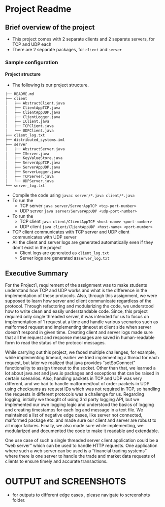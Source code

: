 # Project Readme

[//]: # (## General guidelines)

[//]: # (* Please spend some time to make a proper `ReadME` markdown file, explaining all the steps necessary to execute your source code.)

[//]: # (* Do not hardcode IP address or port numbers, try to collect these configurable information from config file/env variables/cmd input args.)

[//]: # (* Attach screenshots of your testing done on your local environment.)

## Brief overview of the project
* This project comes with 2 separate clients and 2 separate servers, for TCP and
UDP each
* There are 2 separate packages, for `client` and `server`

### Sample configuration

#### Project structure
* The following is our project structure.
```bash
├── README.md
├── client
│   ├── AbstractClient.java
│   ├── ClientAppTCP.java
│   ├── ClientAppUDP.java
│   ├── ClientLogger.java
│   ├── IClient.java
│   ├── TCPClient.java
│   └── UDPClient.java
├── client_log.txt
├── distributed_systems.iml
├── server
│   ├── AbstractServer.java
│   ├── IServer.java
│   ├── KeyValueStore.java
│   ├── ServerAppTCP.java
│   ├── ServerAppUDP.java
│   ├── ServerLogger.java
│   ├── TCPServer.java
│   └── UDPServer.java
└── server_log.txt
```
* Compile the code using `javac server/*.java client/*.java`
* To run the 
  * TCP server `java server/ServerAppTCP <tcp-port-number>`
  * UDP server `java server/ServerAppUDP <udp-port-number>`
* To run the 
  * TCP client `java client/ClientAppTCP <host-name> <port-number>`
  * UDP client `java client/ClientAppUDP <host-name> <port-number>`
* TCP client communicates with TCP server and UDP client communicates with UDP server
* All the client and server logs are generated automatically even if they don't exist in the project
  * Client logs are generated as `client_log.txt`
  * Server logs are generated as`server_log.txt`


## Executive Summary
For the Project1, requirement of the assignment was to make students understand how TCP and UDP works and what is the 
difference in the implementation of these protocols. Also, through this assignment, we were supposed to learn how 
server and client communicate regardless of the protocol. Through refactoring and modularizing the code, we understood 
how to write clean and easily understandable code. Since, this project required only single threaded server, it was 
intended for us to focus on implementation of 1 request at a time and handle various scenarios such as malformed 
request and implementing timeout at client side when server doesn’t respond in given time. Creating client and server
logs made sure that all the request and response messages are saved in human-readable form to read the status of the 
protocol messages.

While carrying out this project, we faced multiple challenges, for example, while implementing timeout, earlier we
tried implementing a thread for each request, but later we realized that java provides “setSoConnect” functionality 
to assign timeout to the socket. Other than that, we learned a lot about java.net and java.io packages and exceptions 
that can be raised in certain scenarios. Also, handling packets in TCP and UDP was very different, and we had to handle
malformed/out of order packets in UDP using checksums as request IDs which was not required in TCP, so handling the 
requests in different protocols was a challenge for us. Regarding logging, initially we thought of using 3rd party 
logging API, but we implemented our own logging logic and understood the basics of logging and creating timestamps for
each log and message in a text file. We maintained a list of negative edge cases, like server not connected, malformed
package etc. and made sure our client and server are robust to all major failures. Finally, we also made sure while
implementing, we modularized and documented the code to make it readable and extendable.

One use case of such a single threaded server client application could be a “web server” which can be used to handle
HTTP requests. One application where such a web server can be used is a “financial trading systems” where there is 
one server to handle the trade and market data requests of clients to ensure timely and accurate transactions.



# OUTPUT and SCREENSHOTS

* for outputs to different edge cases , please navigate to screenshots folder.